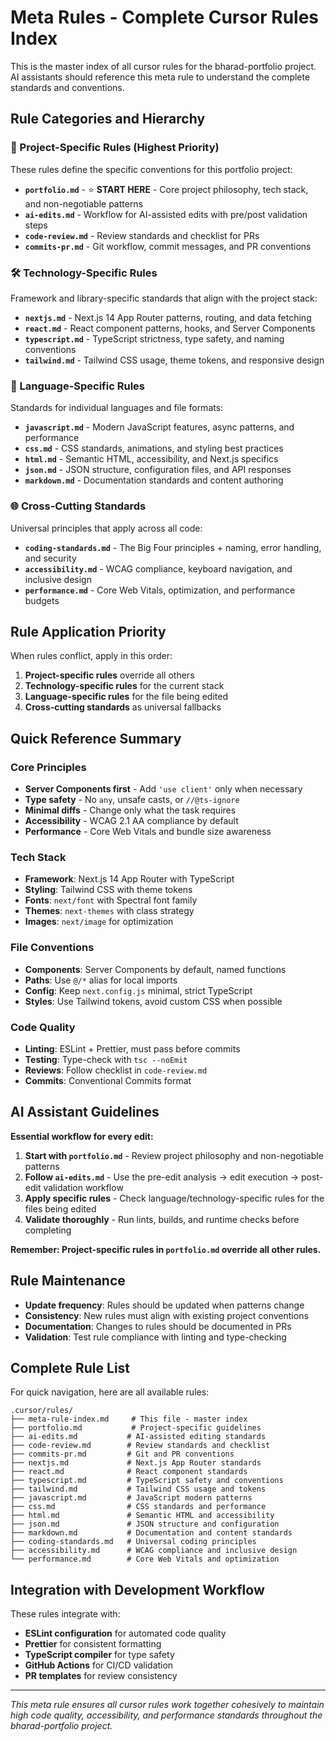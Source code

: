 # Meta Rules - Complete Cursor Rules Index

This is the master index of all cursor rules for the bharad-portfolio project. AI assistants should reference this meta rule to understand the complete standards and conventions.

## Rule Categories and Hierarchy

### 🎯 Project-Specific Rules (Highest Priority)
These rules define the specific conventions for this portfolio project:

- **`portfolio.md`** - ⭐ **START HERE** - Core project philosophy, tech stack, and non-negotiable patterns
- **`ai-edits.md`** - Workflow for AI-assisted edits with pre/post validation steps
- **`code-review.md`** - Review standards and checklist for PRs
- **`commits-pr.md`** - Git workflow, commit messages, and PR conventions

### 🛠️ Technology-Specific Rules
Framework and library-specific standards that align with the project stack:

- **`nextjs.md`** - Next.js 14 App Router patterns, routing, and data fetching
- **`react.md`** - React component patterns, hooks, and Server Components
- **`typescript.md`** - TypeScript strictness, type safety, and naming conventions
- **`tailwind.md`** - Tailwind CSS usage, theme tokens, and responsive design

### 📝 Language-Specific Rules
Standards for individual languages and file formats:

- **`javascript.md`** - Modern JavaScript features, async patterns, and performance
- **`css.md`** - CSS standards, animations, and styling best practices
- **`html.md`** - Semantic HTML, accessibility, and Next.js specifics
- **`json.md`** - JSON structure, configuration files, and API responses
- **`markdown.md`** - Documentation standards and content authoring

### 🌐 Cross-Cutting Standards
Universal principles that apply across all code:

- **`coding-standards.md`** - The Big Four principles + naming, error handling, and security
- **`accessibility.md`** - WCAG compliance, keyboard navigation, and inclusive design
- **`performance.md`** - Core Web Vitals, optimization, and performance budgets

## Rule Application Priority

When rules conflict, apply in this order:
1. **Project-specific rules** override all others
2. **Technology-specific rules** for the current stack
3. **Language-specific rules** for the file being edited
4. **Cross-cutting standards** as universal fallbacks

## Quick Reference Summary

### Core Principles
- **Server Components first** - Add `'use client'` only when necessary
- **Type safety** - No `any`, unsafe casts, or `//@ts-ignore`
- **Minimal diffs** - Change only what the task requires
- **Accessibility** - WCAG 2.1 AA compliance by default
- **Performance** - Core Web Vitals and bundle size awareness

### Tech Stack
- **Framework**: Next.js 14 App Router with TypeScript
- **Styling**: Tailwind CSS with theme tokens
- **Fonts**: `next/font` with Spectral font family
- **Themes**: `next-themes` with class strategy
- **Images**: `next/image` for optimization

### File Conventions
- **Components**: Server Components by default, named functions
- **Paths**: Use `@/*` alias for local imports
- **Config**: Keep `next.config.js` minimal, strict TypeScript
- **Styles**: Use Tailwind tokens, avoid custom CSS when possible

### Code Quality
- **Linting**: ESLint + Prettier, must pass before commits
- **Testing**: Type-check with `tsc --noEmit`
- **Reviews**: Follow checklist in `code-review.md`
- **Commits**: Conventional Commits format

## AI Assistant Guidelines

**Essential workflow for every edit:**

1. **Start with `portfolio.md`** - Review project philosophy and non-negotiable patterns
2. **Follow `ai-edits.md`** - Use the pre-edit analysis → edit execution → post-edit validation workflow
3. **Apply specific rules** - Check language/technology-specific rules for the files being edited
4. **Validate thoroughly** - Run lints, builds, and runtime checks before completing

**Remember: Project-specific rules in `portfolio.md` override all other rules.**

## Rule Maintenance

- **Update frequency**: Rules should be updated when patterns change
- **Consistency**: New rules must align with existing project conventions
- **Documentation**: Changes to rules should be documented in PRs
- **Validation**: Test rule compliance with linting and type-checking

## Complete Rule List

For quick navigation, here are all available rules:

```
.cursor/rules/
├── meta-rule-index.md     # This file - master index
├── portfolio.md           # Project-specific guidelines
├── ai-edits.md           # AI-assisted editing standards
├── code-review.md        # Review standards and checklist
├── commits-pr.md         # Git and PR conventions
├── nextjs.md             # Next.js App Router standards
├── react.md              # React component standards
├── typescript.md         # TypeScript safety and conventions
├── tailwind.md           # Tailwind CSS usage and tokens
├── javascript.md         # JavaScript modern patterns
├── css.md                # CSS standards and performance
├── html.md               # Semantic HTML and accessibility
├── json.md               # JSON structure and configuration
├── markdown.md           # Documentation and content standards
├── coding-standards.md   # Universal coding principles
├── accessibility.md      # WCAG compliance and inclusive design
└── performance.md        # Core Web Vitals and optimization
```

## Integration with Development Workflow

These rules integrate with:
- **ESLint configuration** for automated code quality
- **Prettier** for consistent formatting
- **TypeScript compiler** for type safety
- **GitHub Actions** for CI/CD validation
- **PR templates** for review consistency

---

*This meta rule ensures all cursor rules work together cohesively to maintain high code quality, accessibility, and performance standards throughout the bharad-portfolio project.*
